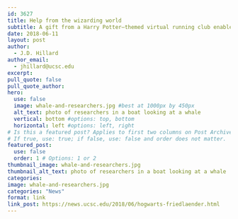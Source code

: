 ```yaml
---
id: 3627
title: Help from the wizarding world
subtitle: A gift from a Harry Potter–themed virtual running club enables a UC Santa Cruz professor to observe whales in Antarctica
date: 2018-06-11
layout: post
author:
  - J.D. Hillard
author_email:
  - jhillard@ucsc.edu
excerpt: 
pull_quote: false
pull_quote_author:
hero:
  use: false
  image: whale-and-researchers.jpg #best at 1000px by 450px
  alt_text: photo of researchers in a boat looking at a whale
  vertical: bottom #options: top, bottom
  horizontal: left #options: left, right
# Is this a featured post? Applies to first two columns on Post Archive Page.
# If true, use: true; if false, use: false and order does not matter.
featured_post:
  use: false
  order: 1 # Options: 1 or 2
thumbnail_image: whale-and-researchers.jpg
thumbnail_alt_text: photo of researchers in a boat looking at a whale
categories:
image: whale-and-researchers.jpg
categories: "News"
format: link
link_post: https://news.ucsc.edu/2018/06/hogwarts-friedlaender.html
---
```

